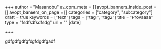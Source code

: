 +++
author = "Masanobu"
av_cpm_meta = []
avopt_banners_inside_post = []
avopt_banners_on_page = []
categories = ["category", "subcategory"]
draft = true
keywords = ["tech"]
tags = ["tag1", "tag2"]
title = "Provaaaa"
type = "fsdfsdfsdfsdg"
url = ""
[date]

+++


gdfgdfgdfgfdgfdgdfgadf<!--more-->

